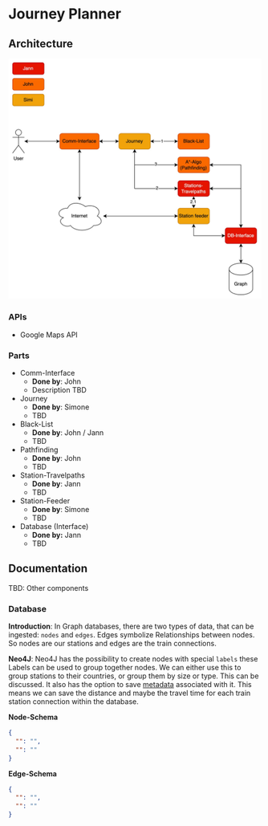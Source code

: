 # Journey Planner

## Architecture

![Project Architecture](Projekt-Aufteilung-Architektur.jpg)

### APIs

 * Google Maps API

### Parts

* Comm-Interface
  * **Done by**: John
  * Description TBD
* Journey
  * **Done by**: Simone
  * TBD
* Black-List
  * **Done by**: John / Jann
  * TBD
* Pathfinding
  * **Done by**: John
  * TBD
* Station-Travelpaths
  * **Done by**: Jann
  * TBD
* Station-Feeder
  * **Done by**: Simone
  * TBD
* Database (Interface)
  * **Done by:** Jann
  * TBD

## Documentation

TBD: Other components

### Database

**Introduction**: In Graph databases, there are two types of data, that can be ingested: `nodes` and `edges`.
Edges symbolize Relationships between nodes. So nodes are our stations and edges are the train connections.

**Neo4J**: Neo4J has the possibility to create nodes with special `labels` these Labels can be used to group together nodes.
We can either use this to group stations to their countries, or group them by size or type. This can be discussed.
It also has the option to save [metadata](https://neo4j.com/docs/graph-data-science/current/management-ops/graph-write-to-neo4j/write-back-relationships/) associated with it.
This means we can save the distance and maybe the travel time for each train station connection within the database.

**Node-Schema**
```json
{
  "": "",
  "": ""
}
```

**Edge-Schema**
```json
{
  "": "",
  "": ""
}
```